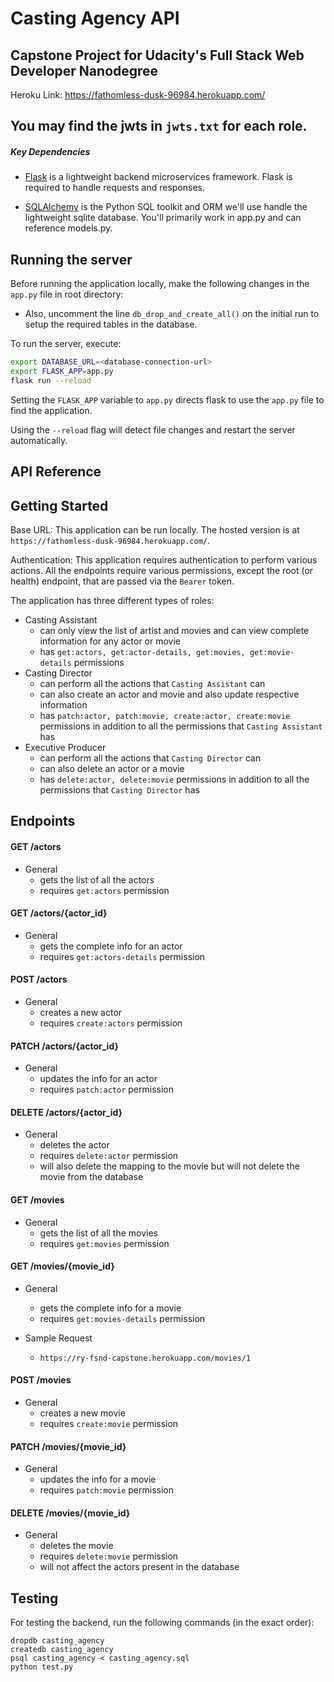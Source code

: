 # Casting Agency API

## Capstone Project for Udacity's Full Stack Web Developer Nanodegree
Heroku Link: https://fathomless-dusk-96984.herokuapp.com/

## You may find the jwts in `jwts.txt` for each role.

##### Key Dependencies

- [Flask](http://flask.pocoo.org/)  is a lightweight backend microservices framework. Flask is required to handle requests and responses.

- [SQLAlchemy](https://www.sqlalchemy.org/) is the Python SQL toolkit and ORM we'll use handle the lightweight sqlite database. You'll primarily work in app.py and can reference models.py. 

## Running the server

Before running the application locally, make the following changes in the `app.py` file in root directory:

- Also, uncomment the line `db_drop_and_create_all()` on the initial run to setup the required tables in the database.

To run the server, execute:

```bash
export DATABASE_URL=<database-connection-url>
export FLASK_APP=app.py
flask run --reload
```

Setting the `FLASK_APP` variable to `app.py` directs flask to use the `app.py` file to find the application. 

Using the `--reload` flag will detect file changes and restart the server automatically.

## API Reference

## Getting Started
Base URL: This application can be run locally. The hosted version is at `https://fathomless-dusk-96984.herokuapp.com/`.

Authentication: This application requires authentication to perform various actions. All the endpoints require
various permissions, except the root (or health) endpoint, that are passed via the `Bearer` token.

The application has three different types of roles:
- Casting Assistant
  - can only view the list of artist and movies and can view complete information for any actor or movie
  - has `get:actors, get:actor-details, get:movies, get:movie-details` permissions
- Casting Director
  - can perform all the actions that `Casting Assistant` can
  - can also create an actor and movie and also update respective information
  - has `patch:actor, patch:movie, create:actor, create:movie` permissions in addition to all the permissions that `Casting Assistant` has
- Executive Producer
  - can perform all the actions that `Casting Director` can
  - can also delete an actor or a movie
  - has `delete:actor, delete:movie` permissions in addition to all the permissions that `Casting Director` has

## Endpoints

#### GET /actors
 - General
   - gets the list of all the actors
   - requires `get:actors` permission
 
#### GET /actors/{actor_id}
 - General
   - gets the complete info for an actor
   - requires `get:actors-details` permission

#### POST /actors
 - General
   - creates a new actor
   - requires `create:actors` permission

#### PATCH /actors/{actor_id}
 - General
   - updates the info for an actor
   - requires `patch:actor` permission

#### DELETE /actors/{actor_id}
 - General
   - deletes the actor
   - requires `delete:actor` permission
   - will also delete the mapping to the movie but will not delete the movie from the database

#### GET /movies
 - General
   - gets the list of all the movies
   - requires `get:movies` permission

#### GET /movies/{movie_id}
 - General
   - gets the complete info for a movie
   - requires `get:movies-details` permission
 
 - Sample Request
   - `https://ry-fsnd-capstone.herokuapp.com/movies/1`

#### POST /movies
 - General
   - creates a new movie
   - requires `create:movie` permission
 
#### PATCH /movies/{movie_id}
 - General
   - updates the info for a movie
   - requires `patch:movie` permission
 

#### DELETE /movies/{movie_id}
 - General
   - deletes the movie
   - requires `delete:movie` permission
   - will not affect the actors present in the database

## Testing
For testing the backend, run the following commands (in the exact order):
```
dropdb casting_agency
createdb casting_agency
psql casting_agency < casting_agency.sql
python test.py
```